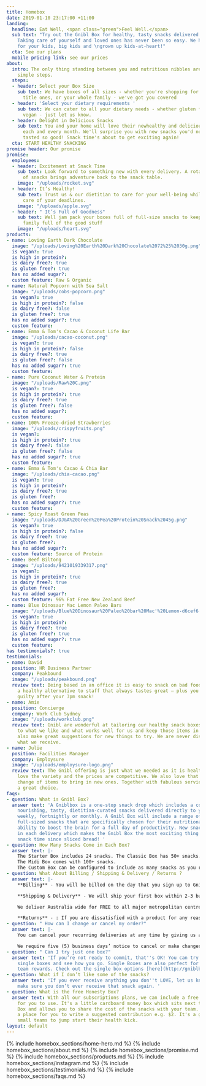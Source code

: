 ```yaml
---
title: Homebox
date: 2019-01-10 23:17:00 +11:00
landing:
  headline: Eat Well, <span class="green">Feel Well.</span>
  sub text: "Try out the Gnibl Box for healthy, tasty snacks delivered to your home.
    Taking care of yourself and loved ones has never been so easy. We have snacks
    for your kids, big kids and \ngrown up kids-at-heart!"
  cta: See our plans
  mobile pricing link: see our prices
about:
  intro: The only thing standing between you and nutritious nibbles are these three
    simple steps.
  steps:
  - header: Select your Box Size
    sub text: We have boxes of all sizes - whether you're shopping for yourself, your
      title ones, or your whole family - we've got you covered
  - header: 'Select your dietary requirements '
    sub text: We can cater to all your dietary needs - whether gluten free, nut free,
      vegan - just let us know.
  - header: Delight in Delicious Snacks
    sub text: You and your home will love their newhealthy and delicious snacks options
      each and every month. We'll surprise you with new snacks you'd never believe
      tasted so good! Snack time's about to get exciting again!
  cta: START HEALTHY SNACKING
promise header: Our promise
promise:
  employees:
  - header: Excitement at Snack Time
    sub text: Look forward to something new with every delivery. A rotating range
      of snacks brings adventure back to the snack table.
    image: "/uploads/rocket.svg"
  - header: It’s Healthy!
    sub text: Trust us & our dietitian to care for your well-being whilst you take
      care of your deadlines.
    image: "/uploads/apple.svg"
  - header: " It’s Full of Goodness"
    sub text: Well jam pack your boxes full of full-size snacks to keep you and your
      family full of the good stuff
    image: "/uploads/heart.svg"
products:
- name: Loving Earth Dark Chocolate
  image: "/uploads/Loving%20Earth%20Dark%20Chocolate%2072%25%2030g.png"
  is vegan?: true
  is high in protein?: 
  is dairy free?: true
  is gluten free?: true
  has no added sugar?: 
  custom feature: Raw & Organic
- name: Natural Popcorn with Sea Salt
  image: "/uploads/cobs-popcorn.png"
  is vegan?: true
  is high in protein?: false
  is dairy free?: false
  is gluten free?: true
  has no added sugar?: true
  custom feature: 
- name: Emma & Tom's Cacao & Coconut Life Bar
  image: "/uploads/cacao-coconut.png"
  is vegan?: true
  is high in protein?: false
  is dairy free?: true
  is gluten free?: false
  has no added sugar?: true
  custom feature: 
- name: Pure Coconut Water & Protein
  image: "/uploads/Raw%20C.png"
  is vegan?: true
  is high in protein?: true
  is dairy free?: true
  is gluten free?: false
  has no added sugar?: 
  custom feature: 
- name: 100% Freeze-dried Strawberries
  image: "/uploads/crispyfruits.png"
  is vegan?: 
  is high in protein?: true
  is dairy free?: false
  is gluten free?: false
  has no added sugar?: true
  custom feature: 
- name: Emma & Tom's Cacao & Chia Bar
  image: "/uploads/chia-cacao.png"
  is vegan?: true
  is high in protein?: 
  is dairy free?: true
  is gluten free?: 
  has no added sugar?: true
  custom feature: 
- name: Spicy Roast Green Peas
  image: "/uploads/DJ&A%20Green%20Pea%20Protein%20Snack%2045g.png"
  is vegan?: true
  is high in protein?: false
  is dairy free?: true
  is gluten free?: 
  has no added sugar?: 
  custom feature: Source of Protein
- name: Beef Biltong
  image: "/uploads/9421019339317.png"
  is vegan?: 
  is high in protein?: true
  is dairy free?: true
  is gluten free?: 
  has no added sugar?: 
  custom feature: 96% Fat Free New Zealand Beef
- name: Blue Dinosaur Mac Lemon Paleo Bars
  image: "/uploads/Blue%20Dinosaur%20Paleo%20bar%20Mac'%20Lemon-d6cef6.png"
  is vegan?: true
  is high in protein?: 
  is dairy free?: true
  is gluten free?: true
  has no added sugar?: true
  custom feature: 
has testimonials?: true
testimonials:
- name: David
  position: HR Business Partner
  company: Peakbound
  image: "/uploads/peakbound.png"
  review text: Being based in an office it is easy to snack on bad foods, Gnibl offers
    a healthy alternative to staff that always tastes great – plus you don’t feel
    guilty after your 3pm snack!
- name: Amie
  position: Concierge
  company: Work Club Sydney
  image: "/uploads/workclub.png"
  review text: Gnibl are wonderful at tailoring our healthy snack boxes. They listen
    to what we like and what works well for us and keep those items in the box but
    also make great suggestions for new things to try. We are never disappointed with
    what we receive.
- name: Julie
  position: Facilities Manager
  company: Employsure
  image: "/uploads/employsure-logo.png"
  review text: The Gnibl offering is just what we needed as it is healthy. The staff
    love the variety and the prices are competitive. We also love that there is a
    change of items to bring in new ones. Together with fabulous service, Gnibl is
    a great choice.
faqs:
- question: What is Gnibl Box?
  answer text: 'A Gniblbox is a one-stop snack drop which includes a collection of
    nourishing, tasty, dietitian-curated snacks delivered directly to your office
    weekly, fortnightly or monthly. A Gnibl Box will include a range of different
    full-sized snacks that are specifically chosen for their nutritional value and
    ability to boost the brain for a full day of productivity. New snacks are included
    in each delivery which makes the Gnibl Box the most exciting thing to happen to
    snack time since sliced bread! '
- question: How Many Snacks Come in Each Box?
  answer text: |-
    The Starter Box includes 24 snacks. The Classic Box has 50+ snacks.
    The Midi Box comes with 100+ snacks.
    The Custom Box can be configured to include as many snacks as you require.
- question: What About Billing / Shipping & Delivery / Returns ?
  answer text: |-
    **Billing** - You will be billed on the day that you sign up to Gnibl Box. Following this, you will be placed on our advanced billing cycle: Weekly plans are billed every 7 days. Fortnightly plans every 14 days. And if you've signed up for a monthly plan, you'll be billed every 30 days.

    **Shipping & Delivery** - We will ship your first box within 2-3 business days of receiving your order. Your regular boxes will be delivered according to the schedule you request - weekly, fortnightly or monthly.

    We deliver Australia wide for FREE to all major metropolitan centres. If you live outside Sydney, Melbourne, Brisbane, Perth, or Adelaide, please get in touch and we'll provide a quote for delivery to your area.

    **Returns** - : If you are dissatisfied with a product for any reason, we will endeavour never to send you the same product in future deliveries. If a product is unsatisfactory due to a product defect we will replace the defective product and include the replacement in your next delivery. To report defective products you must contact Customer Service in writing via email at info@gnibl.com.au within 5 days of receiving the product.
- question: " How can I change or cancel my order?"
  answer text: |-
    You can cancel your recurring deliveries at any time by giving us a call, or sending an email to <info@gnibl.com.au>. If we have already packed and dispatched your box before we receive your request, that box will be your final charge.

    We require five (5) business days’ notice to cancel or make changes to your shipment.
- question: " Can I try just one box?"
  answer text: 'If you’re not ready to commit, that''s OK! You can try one of our
    single boxes and see how you go. Single Boxes are also perfect for meetings, or
    team rewards. Check out the single box options [here](http://gniblbox.com.au/boxes). '
- question: What if I don’t like some of the snacks?
  answer text: 'If you ever receive anything you don''t LOVE, let us know and we’ll
    make sure you don’t ever receive that snack again. '
- question: What is the free Honesty Box?
  answer text: With all our subscriptions plans, we can include a free honesty box
    for you to use. It's a little cardboard money box which sits next to your Gnibl
    Box and allows you to share the cost of the snacks with your team. The box has
    a place for you to write a suggested contribution e.g. $2. It's a great way for
    small teams to jump start their health kick.
layout: default
---
```


<main>
{% include homebox_sections/home-hero.md %}
{% include homebox_sections/about.md %}
{% include homebox_sections/promise.md %}
{% include homebox_sections/products.md %}
{% include homebox_sections/instagram.md %}
{% include homebox_sections/testimonials.md %}
{% include homebox_sections/faqs.md %}
</main>